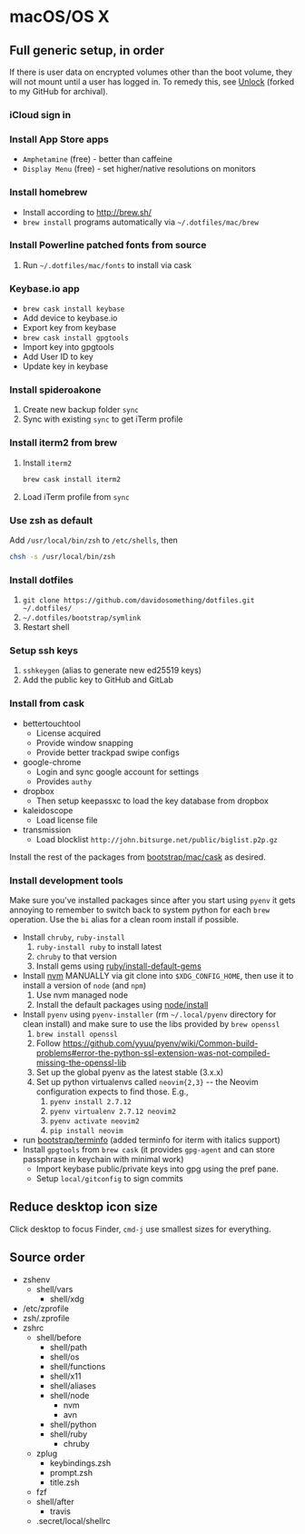 # macOS/OS X

## Full generic setup, in order

If there is user data on encrypted volumes other than the boot volume, they
will not mount until a user has logged in. To remedy this, see
[Unlock] (forked to my GitHub for archival).

### iCloud sign in

### Install App Store apps

- `Amphetamine` (free) - better than caffeine
- `Display Menu` (free) - set higher/native resolutions on monitors

### Install homebrew

- Install according to <http://brew.sh/>
- `brew install` programs automatically via `~/.dotfiles/mac/brew`

### Install Powerline patched fonts from source

1. Run `~/.dotfiles/mac/fonts` to install via cask

### Keybase.io app

- `brew cask install keybase`
- Add device to keybase.io
- Export key from keybase
- `brew cask install gpgtools`
- Import key into gpgtools
- Add User ID to key
- Update key in keybase

### Install spideroakone

1. Create new backup folder `sync`
1. Sync with existing `sync` to get iTerm profile

### Install iterm2 from brew

1. Install `iterm2`
    ```sh
    brew cask install iterm2
    ```
1. Load iTerm profile from `sync`

### Use zsh as default

Add `/usr/local/bin/zsh` to `/etc/shells`, then

```sh
chsh -s /usr/local/bin/zsh
```

### Install dotfiles

1. `git clone https://github.com/davidosomething/dotfiles.git ~/.dotfiles/`
1. `~/.dotfiles/bootstrap/symlink`
1. Restart shell

### Setup ssh keys

1. `sshkeygen` (alias to generate new ed25519 keys)
1. Add the public key to GitHub and GitLab

### Install from cask

- bettertouchtool
    - License acquired
    - Provide window snapping
    - Provide better trackpad swipe configs
- google-chrome
    - Login and sync google account for settings
    - Provides `authy`
- dropbox
    - Then setup keepassxc to load the key database from dropbox
- kaleidoscope
    - Load license file
- transmission
    - Load blocklist `http://john.bitsurge.net/public/biglist.p2p.gz`

Install the rest of the packages from
[bootstrap/mac/cask](../bootstrap/mac/cask) as desired.

### Install development tools

Make sure you've installed packages since after you start using `pyenv` it
gets annoying to remember to switch back to system python for each `brew`
operation. Use the `bi` alias for a clean room install if possible.

- Install `chruby`, `ruby-install`
    1. `ruby-install ruby` to install latest
    1. `chruby` to that version
    1. Install gems using
       [ruby/install-default-gems](../ruby/install-default-gems)
- Install [nvm](https://github.com/creationix/nvm) MANUALLY via git clone into
  `$XDG_CONFIG_HOME`, then use it to install a version of `node` (and `npm`)
    1. Use nvm managed node
    1. Install the default packages using [node/install](../node/install)
- Install `pyenv` using `pyenv-installer` (rm `~/.local/pyenv` directory for
  clean install) and make sure to use the libs provided by `brew openssl`
    1. `brew install openssl`
    1. Follow <https://github.com/yyuu/pyenv/wiki/Common-build-problems#error-the-python-ssl-extension-was-not-compiled-missing-the-openssl-lib>
    1. Set up the global pyenv as the latest stable (3.x.x)
    1. Set up python virtualenvs called `neovim{2,3}` -- the Neovim
       configuration expects to find those. E.g.,
        1. `pyenv install 2.7.12`
        1. `pyenv virtualenv 2.7.12 neovim2`
        1. `pyenv activate neovim2`
        1. `pip install neovim`
- run [bootstrap/terminfo](../bootstrap/terminfo) (added terminfo for iterm with italics support)
- Install `gpgtools` from `brew cask` (it provides `gpg-agent` and can store
  passphrase in keychain with minimal work)
    - Import keybase public/private keys into gpg using the pref pane.
    - Setup `local/gitconfig` to sign commits

## Reduce desktop icon size

Click desktop to focus Finder, `cmd-j` use smallest sizes for everything.

## Source order

- zshenv
    - shell/vars
        - shell/xdg
- /etc/zprofile
- zsh/.zprofile
- zshrc
    - shell/before
        - shell/path
        - shell/os
        - shell/functions
        - shell/x11
        - shell/aliases
        - shell/node
            - nvm
            - avn
        - shell/python
        - shell/ruby
            - chruby
    - zplug
        - keybindings.zsh
        - prompt.zsh
        - title.zsh
    - fzf
    - shell/after
        - travis
    - .secret/local/shellrc


[Unlock]: https://github.com/davidosomething/Unlock
